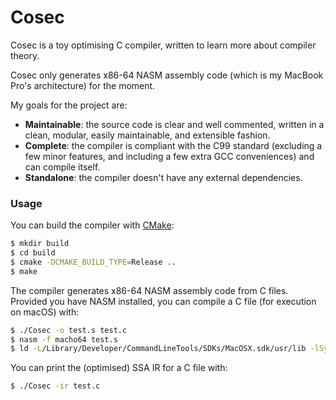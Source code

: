 # Cosec

Cosec is a toy optimising C compiler, written to learn more about compiler 
theory.

Cosec only generates x86-64 NASM assembly code (which is my MacBook Pro's 
architecture) for the moment.

My goals for the project are:

* **Maintainable**: the source code is clear and well commented, written in a
  clean, modular, easily maintainable, and extensible fashion.
* **Complete**: the compiler is compliant with the C99 standard (excluding a few
  minor features, and including a few extra GCC conveniences) and can compile itself.
* **Standalone**: the compiler doesn't have any external dependencies.

### Usage

You can build the compiler with [CMake](https://cmake.org/):

```bash
$ mkdir build
$ cd build
$ cmake -DCMAKE_BUILD_TYPE=Release ..
$ make
```

The compiler generates x86-64 NASM assembly code from C files. Provided you have NASM
installed, you can compile a C file (for execution on macOS) with:

```bash
$ ./Cosec -o test.s test.c
$ nasm -f macho64 test.s
$ ld -L/Library/Developer/CommandLineTools/SDKs/MacOSX.sdk/usr/lib -lSystem test.o
```

You can print the (optimised) SSA IR for a C file with:

```bash
$ ./Cosec -ir test.c
```

